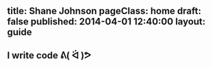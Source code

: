 title: Shane Johnson
pageClass: home
draft: false
published: 2014-04-01 12:40:00
layout: guide
---

## I write code ᕕ( ᐛ )ᕗ
<canvas></canvas>
<script src="/js/spinface.js"></script>
